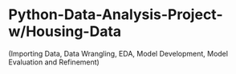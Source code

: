 # Python-Data-Analysis-Project-w/Housing-Data
(Importing Data, Data Wrangling, EDA, Model Development, Model Evaluation and Refinement)
